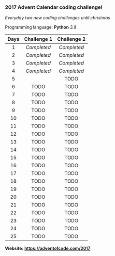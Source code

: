 ### 2017 Advent Calendar coding challenge! 
*Everyday two new coding challenges until christmas*

Programming language: **Python** *3.8*


| Days        | Challenge 1           | Challenge 2  |
| :-------------: |:-------------:| :-----:|
| 1 | *Completed* | *Completed* |
| 2 | *Completed* | *Completed* |
| 3 | *Completed* | *Completed* |
| 4 |*Completed* | *Completed* |
| 5 |  | TODO |
| 6 | TODO | TODO |
| 7 | TODO | TODO |
| 8 | TODO | TODO |
| 9 | TODO | TODO |
| 10 | TODO | TODO |
| 11 | TODO | TODO |
| 12 | TODO | TODO |
| 13 | TODO | TODO |
| 14 | TODO | TODO |
| 15 | TODO | TODO |
| 16 | TODO | TODO |
| 17 | TODO | TODO |
| 18 | TODO | TODO |
| 19 | TODO | TODO |
| 20 | TODO | TODO |
| 21 | TODO | TODO |
| 22 | TODO | TODO |
| 23 | TODO | TODO |
| 24 | TODO | TODO |
| 25 | TODO | TODO |

**Website: https://adventofcode.com/2017**